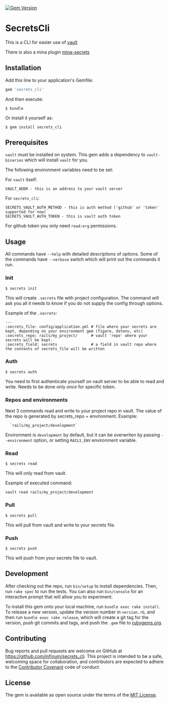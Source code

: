 [![Gem Version](https://badge.fury.io/rb/secrets_cli.svg)](https://badge.fury.io/rb/secrets_cli)

# SecretsCli

This is a CLI for easier use of [vault](https://www.vaultproject.io/)

There is also a mina plugin [mina-secrets](https://github.com/infinum/mina-secrets)

## Installation

Add this line to your application's Gemfile:

```ruby
gem 'secrets_cli'
```

And then execute:

    $ bundle

Or install it yourself as:

    $ gem install secrets_cli

## Prerequisites

`vault` must be installed on system. This gem adds a dependency to `vault-binaries` which will install `vault` for you.

The following environment variables need to be set:

For `vault` itself:

    VAULT_ADDR - this is an address to your vault server

For `secrets_cli`:

    SECRETS_VAULT_AUTH_METHOD - this is auth method ('github' or 'token' supported for now)
    SECRETS_VAULT_AUTH_TOKEN - this is vault auth token

For github token you only need `read:org` permissions.

## Usage

All commands have `--help` with detailed descriptions of options.
Some of the commands have `--verbose` switch which will print out the commands it run.

### Init

    $ secrets init

This will create `.secrets` file with project configuration. The command will ask you all it needs to know if you do not
supply the config through options.

Example of the `.secrets`:

    ---
    :secrets_file: config/application.yml # file where your secrets are kept, depending on your environment gem (figaro, dotenv, etc)
    :secrets_repo: rails/my_project/      # vault 'repo' where your secrets will be kept.
    :secrets_field: secrets               # a field in vault repo where the contents of secrets_file will be written

### Auth

    $ secrets auth

You need to first authenticate yourself on vault server to be able to read and write.
Needs to be done only _once_ for specific token.

### Repos and environments

Next 3 commands read and write to your project repo in vault. The value of the repo is generated by
secrets_repo + environment. Example:

      `rails/my_project/development`

Environment is `development` by default, but it can be overwriten by passing `--environment` option, or setting `RAILS_ENV` environment variable.

### Read

    $ secrets read

This will only read from vault.

Example of executed command:

    vault read rails/my_project/development

### Pull

    $ secrets pull

This will pull from vault and write to your secrets file.

### Push

    $ secrets push

This will push from your secrets file to vault.

## Development

After checking out the repo, run `bin/setup` to install dependencies. Then, run `rake spec` to run the tests. You can also run `bin/console` for an interactive prompt that will allow you to experiment.

To install this gem onto your local machine, run `bundle exec rake install`. To release a new version, update the version number in `version.rb`, and then run `bundle exec rake release`, which will create a git tag for the version, push git commits and tags, and push the `.gem` file to [rubygems.org](https://rubygems.org).

## Contributing

Bug reports and pull requests are welcome on GitHub at https://github.com/infinum/secrets_cli. This project is intended to be a safe, welcoming space for collaboration, and contributors are expected to adhere to the [Contributor Covenant](contributor-covenant.org) code of conduct.


## License

The gem is available as open source under the terms of the [MIT License](http://opensource.org/licenses/MIT).

